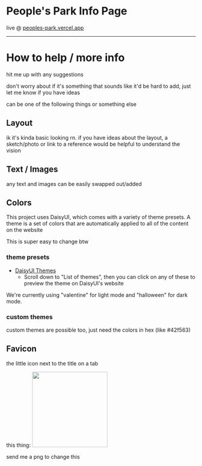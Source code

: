 # People's Park Info Page

live @ [peoples-park.vercel.app](https://peoples-park.vercel.app/)

---

# How to help / more info

hit me up with any suggestions

don't worry about if it's something that sounds like it'd be hard to add, just let me know if you have ideas

can be one of the following things or something else

## Layout

ik it's kinda basic looking rn. if you have ideas about the layout, a sketch/photo or link to a reference would be helpful to understand the vision

## Text / Images

any text and images can be easily swapped out/added

## Colors

This project uses DaisyUI, which comes with a variety of theme presets. A theme is a set of colors that are automatically applied to all of the content on the website

This is super easy to change btw

### theme presets

* [DaisyUI Themes](https://daisyui.com/docs/themes/)
  * Scroll down to "List of themes", then you can click on any of these to preview the theme on DaisyUI's website

We're currently using "valentine" for light mode and "halloween" for dark mode.

### custom themes

custom themes are possible too, just need the colors in hex (like #42f563)

## Favicon

the little icon next to the title on a tab

this thing:
<img src="https://bst.icons8.com/wp-content/uploads/2020/08/favicon-design-icons8-blog.jpg" width="200" />

send me a png to change this
